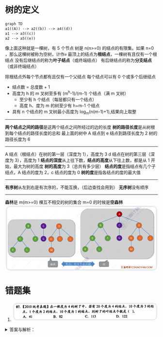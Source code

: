 # 树的定义
```mermaid
graph TD
a1((A)) --> a2((b)) --> a4((d))
a1 --> a3((c))
a2 --> a5((e))
```
像上面这种就是一棵树，有 5 个节点
树是 n(n>=0) 的结点的有限集。如果 n=0 ，那么这棵树被称为空树，计作`∅`
最顶上的结点为**根结点**，一棵树有且仅有一个根结点
没有后继结点的称为**叶子结点**（或终端结点）
有后继结点的称为**分支结点**（或非终端结点）

除根结点外每个节点都有且仅有一个父结点
每个结点可以有 0 个或多个后继结点

-  结点数 = 总度数 + 1
- 高度为 h 的 m 叉树至多有 (m<sup>h</sup>-1)/(m-1) 个结点（满 m 叉树）
    - 至少有 h 个结点（每层都只有一个结点）
    - 高度 h、度为 m 的树至少有 h+m-1 个结点
- 具有 n 个结点的 m 叉树最小高度为 log<sub>m</sub>(n(m-1)+1),结果向上取整
- - - - - -
**两个结点之间的路径**是这两个结点之间所经过的边的长度
**树的路径长度**是从树根到每个结点的路径长度的总和
最上面的树中 A 结点到 e 结点到路径长度为 2
树的路径长度为 6
- - - - - -
A 结点（根结点）在树的第一层（深度为 1），高度为 3
d 结点在树的第三层（深度为 3），高度为 1
**结点的深度**从上往下数，**结点的高度**从下往上数，都是从 1 开始，最大为树的高度
**树的高度**为 3（总共有多少层）
**结点的度**是指结点有几个子结点，A 结点的度为 2，c 结点的度为 0
**树的度**是指各结点的度的最大值
- - --
**有序树**从左到右是有次序的，不能互换，（后边查找会用到）
**无序树**没有顺序
- - --
**森林**是 m(m>=0) 棵互不相交的树的集合
m=0 的时候是**空森林**
![树与森林](../../assets/images/TamOa7.png)

# 错题集
1. ![qXECpI](../../assets/images/qXECpI.png)
<details>
  <summary>答案与解析：</summary>
  <br />
  答案： B
  <br />
  解析：<br />
<b>正常思路</b>：<br />
设树中度为 i(0,1,2,3,4) 的结点数为 n<sub>i</sub>（这里度为 0 的就是叶子结点）,树中的结点总数为 n，<br />
则 n=分支数+1，<br />
分支数=树中各结点的度的和=n<sub>1</sub>+2n<sub>2</sub>+3n<sub>3</sub>+4n<sub>4</sub>，<br />
n = 1+n<sub>1</sub>+2n<sub>2</sub>+3n<sub>3</sub>+4n<sub>4</sub> = n<sub>0</sub>+n<sub>1</sub>+n<sub>2</sub>+n<sub>3</sub>+n<sub>4</sub><br />
n = 1+10+2x1+3x10+4x20 = n<sub>0</sub>+10+1+10+20<br />
解出来 n<sub>0</sub> = 82<br />
即叶子结点有 82 个。
<br /><br />
<b>我的思路</b>：题上没说什么最大最小，所以树上结点怎么放应该不影响结果，那么把给的结点都摆上就知道叶子结点的数量了
<img src="../../assets/images/IMG_0260.png" />
</details>